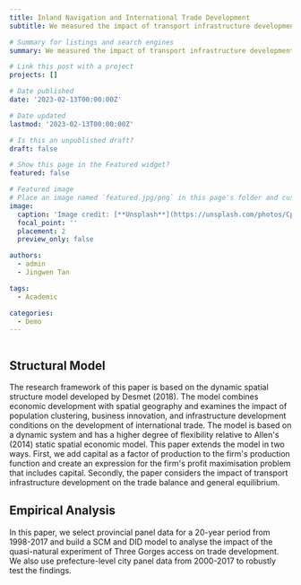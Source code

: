 ```yaml
---
title: Inland Navigation and International Trade Development
subtitle: We measured the impact of transport infrastructure development on international trade development using the quasi-natural experiment of the navigation of the Three Gorges.

# Summary for listings and search engines
summary: We measured the impact of transport infrastructure development on international trade development using the quasi-natural experiment of the navigation of the Three Gorges.

# Link this post with a project
projects: []

# Date published
date: '2023-02-13T00:00:00Z'

# Date updated
lastmod: '2023-02-13T00:00:00Z'

# Is this an unpublished draft?
draft: false

# Show this page in the Featured widget?
featured: false

# Featured image
# Place an image named `featured.jpg/png` in this page's folder and customize its options here.
image:
  caption: 'Image credit: [**Unsplash**](https://unsplash.com/photos/CpkOjOcXdUY)'
  focal_point: ''
  placement: 2
  preview_only: false

authors:
  - admin
  - Jingwen Tan

tags:
  - Academic

categories:
  - Demo
---
```


```python

```

 

## Structural Model
The research framework of this paper is based on the dynamic spatial structure model developed by Desmet (2018). The model combines economic development with spatial geography and examines the impact of population clustering, business innovation, and infrastructure development conditions on the development of international trade. The model is based on a dynamic system and has a higher degree of flexibility relative to Allen's (2014) static spatial economic model. This paper extends the model in two ways. First, we add capital as a factor of production to the firm's production function and create an expression for the firm's profit maximisation problem that includes capital. Secondly, the paper considers the impact of transport infrastructure development on the trade balance and general equilibrium.

## Empirical Analysis

In this paper, we select provincial panel data for a 20-year period from 1998-2017 and build a SCM and DID model to analyse the impact of the quasi-natural experiment of Three Gorges access on trade development. We also use prefecture-level city panel data from 2000-2017 to robustly test the findings.

